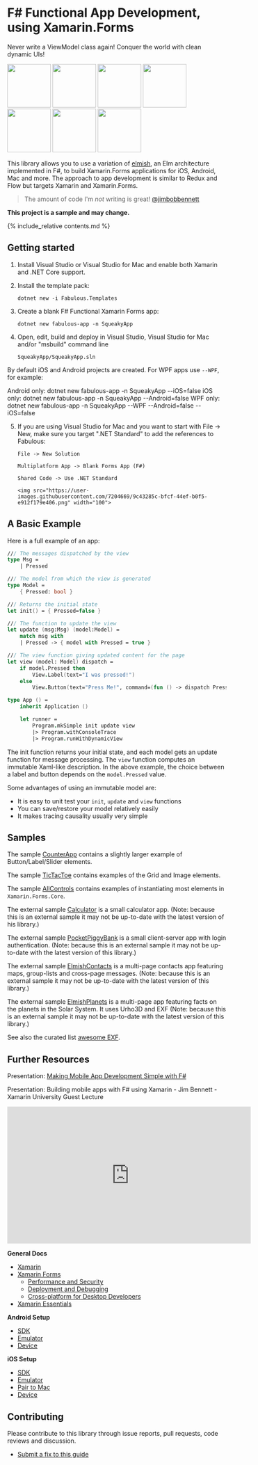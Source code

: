 
F# Functional App Development, using Xamarin.Forms
========

Never write a ViewModel class again!  Conquer the world with clean dynamic UIs!

<img src="https://user-images.githubusercontent.com/7204669/39318922-57c95174-4977-11e8-94a9-cc385101ce5d.png" width="100"> <img src="https://user-images.githubusercontent.com/7204669/39318926-59f844e6-4977-11e8-9834-325a6517ced6.png" width="100"> <img src="https://user-images.githubusercontent.com/7204669/39318929-5b66c776-4977-11e8-8317-ee1c121301d4.png" width="100"> <img src="https://user-images.githubusercontent.com/7204669/39318934-5cbe3c3a-4977-11e8-92aa-c3fdf644b01c.png" width="100"> <img src="https://user-images.githubusercontent.com/7204669/39318936-5e2380bc-4977-11e8-8912-f078744a2bde.png" width="100"> <img src="https://user-images.githubusercontent.com/7204669/39318938-5f6ec4f4-4977-11e8-97a9-779edd3594bc.png" width="100"> <img src="https://user-images.githubusercontent.com/7204669/39318941-60c1b0f0-4977-11e8-8a4a-57e17ef8c6ec.png" width="100">

This library allows you to use a variation of [elmish](https://elmish.github.io/), an Elm architecture implemented in F#,
to build Xamarin.Forms applications for iOS, Android, Mac and more.  The approach to app development is similar to Redux and Flow but targets Xamarin and Xamarin.Forms.

> The amount of code I'm *not* writing is great!  [@jimbobbennett](https://github.com/jimbobbennett/)

**This project is a sample and may change.**

{% include_relative contents.md %}

Getting started
------

1. Install Visual Studio or Visual Studio for Mac and enable both Xamarin and .NET Core support.

2. Install the template pack:

       dotnet new -i Fabulous.Templates

3. Create a blank F# Functional Xamarin Forms app:

       dotnet new fabulous-app -n SqueakyApp

4. Open, edit, build and deploy in Visual Studio, Visual Studio for Mac and/or "msbuild" command line

       SqueakyApp/SqueakyApp.sln

By default iOS and Android projects are created. For WPF apps use `--WPF`, for example:

   Android only: dotnet new fabulous-app -n SqueakyApp --iOS=false
   iOS only:     dotnet new fabulous-app -n SqueakyApp --Android=false
   WPF only:     dotnet new fabulous-app -n SqueakyApp --WPF --Android=false --iOS=false
   
5. If you are using Visual Studio for Mac and you want to start with File -> New, make sure you target ".NET Standard" to add the references to Fabulous:
       
       File -> New Solution
       
       Multiplatform App -> Blank Forms App (F#)
       
       Shared Code -> Use .NET Standard
       
       <img src="https://user-images.githubusercontent.com/7204669/9c43285c-bfcf-44ef-b0f5-e912f179e406.png" width="100"> 

A Basic Example
------

Here is a full example of an app:

```fsharp
/// The messages dispatched by the view
type Msg =
    | Pressed

/// The model from which the view is generated
type Model =
    { Pressed: bool }

/// Returns the initial state
let init() = { Pressed=false }

/// The function to update the view
let update (msg:Msg) (model:Model) =
    match msg with
    | Pressed -> { model with Pressed = true }

/// The view function giving updated content for the page
let view (model: Model) dispatch =
    if model.Pressed then
        View.Label(text="I was pressed!")
    else
        View.Button(text="Press Me!", command=(fun () -> dispatch Pressed))

type App () =
    inherit Application ()

    let runner =
        Program.mkSimple init update view
        |> Program.withConsoleTrace
        |> Program.runWithDynamicView
```

The init function returns your initial state, and each model gets an update function for message processing. The `view` function computes an immutable Xaml-like description. In the above example, the choice between a label and button depends on the `model.Pressed` value.

Some advantages of using an immutable model are:

* It is easy to unit test your `init`, `update` and `view` functions
* You can save/restore your model relatively easily
* It makes tracing causality usually very simple

Samples
------

The sample [CounterApp](https://github.com/fsprojects/Fabulous/blob/master/Samples/CounterApp/CounterApp/CounterApp.fs) contains a slightly larger example of Button/Label/Slider elements.

The sample [TicTacToe](https://github.com/fsprojects/Fabulous/blob/master/Samples/TicTacToe/TicTacToe/TicTacToe.fs) contains examples of the Grid and Image elements.

The sample [AllControls](https://github.com/fsprojects/Fabulous/blob/master/Samples/AllControls/AllControls/AllControls.fs) contains examples of instantiating most elements in `Xamarin.Forms.Core`.

The external sample [Calculator](https://github.com/nosami/Elmish.Calculator/) is a small calculator app. (Note: because this is an external sample it may not be up-to-date with the latest version of his library.)

The external sample [PocketPiggyBank](https://github.com/jimbobbennett/PocketPiggyBank) is a small client-server app with login authentication. (Note: because this is an external sample it may not be up-to-date with the latest version of this library.)

The external sample [ElmishContacts](https://github.com/TimLariviere/ElmishContacts) is a multi-page contacts app featuring maps, group-lists and cross-page messages. (Note: because this is an external sample it may not be up-to-date with the latest version of this library.)

The external sample [ElmishPlanets](https://github.com/TimLariviere/ElmishPlanets) is a multi-page app featuring facts on the planets in the Solar System. It uses Urho3D and EXF (Note: because this is an external sample it may not be up-to-date with the latest version of this library.)

See also the curated list [awesome EXF](http://aka.ms/AwesomeEXF).

Further Resources
--------

Presentation: [Making Mobile App Development Simple with F#](https://twitter.com/dsyme/status/1037119834969067522)

Presentation: Building mobile apps with F# using Xamarin - Jim Bennett - Xamarin University Guest Lecture

<iframe width="560" height="315" src="https://www.youtube.com/embed/si9YdWhbwSI?rel=0" frameborder="0" allow="autoplay; encrypted-media" allowfullscreen></iframe>

**General Docs**

* [Xamarin](https://docs.microsoft.com/xamarin/)
* [Xamarin Forms](https://docs.microsoft.com/en-us/xamarin/xamarin-forms/)
  * [Performance and Security](https://docs.microsoft.com/en-us/xamarin/cross-platform/deploy-test/performance)
  * [Deployment and Debugging](https://docs.microsoft.com/en-us/xamarin/cross-platform/deploy-test/)
  * [Cross-platform for Desktop Developers](https://docs.microsoft.com/en-us/xamarin/cross-platform/desktop/)
* [Xamarin Essentials](https://docs.microsoft.com/en-us/xamarin/essentials/index?context=xamarin/xamarin-forms)

**Android Setup**

* [SDK](https://docs.microsoft.com/en-us/xamarin/android/get-started/installation/android-sdk?tabs=vswin)
* [Emulator](https://docs.microsoft.com/en-us/xamarin/android/get-started/installation/android-emulator/)
* [Device](https://docs.microsoft.com/xamarin/android/get-started/installation/set-up-device-for-development)

**iOS Setup**

* [SDK](https://docs.microsoft.com/en-gb/visualstudio/mac/installation)
* [Emulator](https://docs.microsoft.com/en-us/xamarin/android/get-started/installation/android-emulator/)
* [Pair to Mac](https://docs.microsoft.com/en-us/xamarin/ios/get-started/installation/windows/connecting-to-mac/)
* [Device](https://docs.microsoft.com/en-us/xamarin/ios/get-started/installation/device-provisioning/)

Contributing
------

Please contribute to this library through issue reports, pull requests, code reviews and discussion.

* [Submit a fix to this guide](https://github.com/fsprojects/Fabulous/tree/master/docs)

